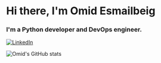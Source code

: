 # Hi there, I'm Omid Esmailbeig

### I'm a Python developer and DevOps engineer.

[![LinkedIn](https://img.shields.io/badge/linkedin-%230077B5.svg?style=for-the-badge&logo=linkedin&logoColor=white)](https://www.linkedin.com/in/omid-esmailbeig-483ba6159/)

![Omid's GitHub stats](https://github-readme-stats.vercel.app/api?username=omid96&show_icons=true&theme=merko)
